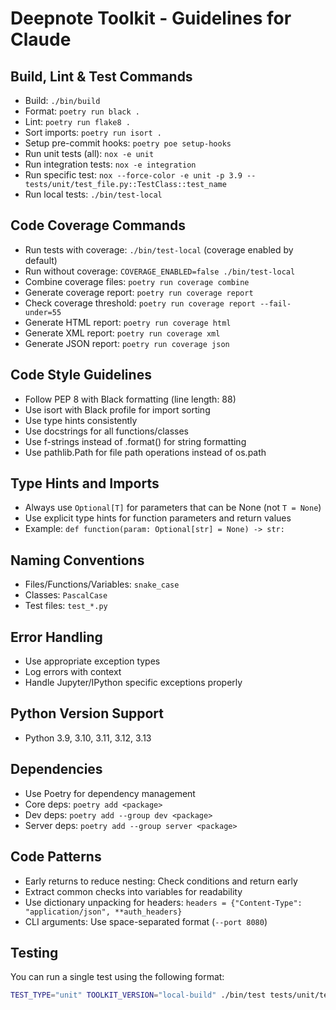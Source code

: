 # Deepnote Toolkit - Guidelines for Claude

## Build, Lint & Test Commands

- Build: `./bin/build`
- Format: `poetry run black .`
- Lint: `poetry run flake8 .`
- Sort imports: `poetry run isort .`
- Setup pre-commit hooks: `poetry poe setup-hooks`
- Run unit tests (all): `nox -e unit`
- Run integration tests: `nox -e integration`
- Run specific test: `nox --force-color -e unit -p 3.9 -- tests/unit/test_file.py::TestClass::test_name`
- Run local tests: `./bin/test-local`

## Code Coverage Commands

- Run tests with coverage: `./bin/test-local` (coverage enabled by default)
- Run without coverage: `COVERAGE_ENABLED=false ./bin/test-local`
- Combine coverage files: `poetry run coverage combine`
- Generate coverage report: `poetry run coverage report`
- Check coverage threshold: `poetry run coverage report --fail-under=55`
- Generate HTML report: `poetry run coverage html`
- Generate XML report: `poetry run coverage xml`
- Generate JSON report: `poetry run coverage json`

## Code Style Guidelines

- Follow PEP 8 with Black formatting (line length: 88)
- Use isort with Black profile for import sorting
- Use type hints consistently
- Use docstrings for all functions/classes
- Use f-strings instead of .format() for string formatting
- Use pathlib.Path for file path operations instead of os.path

## Type Hints and Imports

- Always use `Optional[T]` for parameters that can be None (not `T = None`)
- Use explicit type hints for function parameters and return values
- Example: `def function(param: Optional[str] = None) -> str:`

## Naming Conventions

- Files/Functions/Variables: `snake_case`
- Classes: `PascalCase`
- Test files: `test_*.py`

## Error Handling

- Use appropriate exception types
- Log errors with context
- Handle Jupyter/IPython specific exceptions properly

## Python Version Support

- Python 3.9, 3.10, 3.11, 3.12, 3.13

## Dependencies

- Use Poetry for dependency management
- Core deps: `poetry add <package>`
- Dev deps: `poetry add --group dev <package>`
- Server deps: `poetry add --group server <package>`

## Code Patterns

- Early returns to reduce nesting: Check conditions and return early
- Extract common checks into variables for readability
- Use dictionary unpacking for headers: `headers = {"Content-Type": "application/json", **auth_headers}`
- CLI arguments: Use space-separated format (`--port 8080`) 

## Testing

You can run a single test using the following format:

```sh
TEST_TYPE="unit" TOOLKIT_VERSION="local-build" ./bin/test tests/unit/test_sql_execution.py::TestExecuteSql::test_execute_sql_with_connection_json_with_snowflake_encrypted_private_key
```
